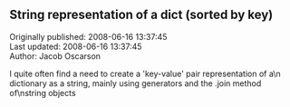 ## String representation of a dict (sorted by key)  
Originally published: 2008-06-16 13:37:45  
Last updated: 2008-06-16 13:37:45  
Author: Jacob Oscarson  
  
I quite often find a need to create a 'key-value' pair representation of a\n dictionary as a string, mainly using generators and the .join method of\nstring objects